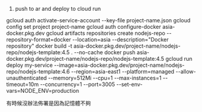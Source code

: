 1. push to ar and deploy to cloud run

gcloud auth activate-service-account --key-file project-name.json
gcloud config set project project-name
gcloud auth configure-docker asia-docker.pkg.dev
gcloud artifacts repositories create nodejs-repo --repository-format=docker --location=asia --description="Docker repository"
docker build -t asia-docker.pkg.dev/project-name/nodejs-repo/nodejs-template:4.5 . --no-cache
docker push asia-docker.pkg.dev/project-name/nodejs-repo/nodejs-template:4.5
gcloud run deploy my-service --image=asia-docker.pkg.dev/project-name/nodejs-repo/nodejs-template:4.6 --region=asia-east1 --platform=managed --allow-unauthenticated --memory=512Mi --cpu=1 --max-instances=1 --timeout=10m --concurrency=1 --port=3005 --set-env-vars=NODE_ENV=production

有時候沒辦法佈署是因為記憶體不夠

